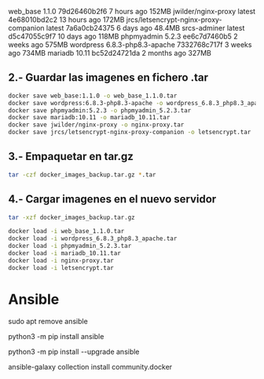 web_base                                 1.1.0                 79d26460b2f6   7 hours ago    152MB
jwilder/nginx-proxy                      latest                4e68010bd2c2   13 hours ago   172MB
jrcs/letsencrypt-nginx-proxy-companion   latest                7a6a0cb24375   6 days ago     48.4MB
srcs-adminer                             latest                d5c47055c9f7   10 days ago    118MB
phpmyadmin                               5.2.3                 ee6c7d7460b5   2 weeks ago    575MB
wordpress                                6.8.3-php8.3-apache   7332768c717f   3 weeks ago    734MB
mariadb                                  10.11                 bc52d24721da   2 months ago   327MB

## 2.- Guardar las imagenes en fichero .tar

```bash
docker save web_base:1.1.0 -o web_base_1.1.0.tar
docker save wordpress:6.8.3-php8.3-apache -o wordpress_6.8.3_php8.3_apache.tar
docker save phpmyadmin:5.2.3 -o phpmyadmin_5.2.3.tar
docker save mariadb:10.11 -o mariadb_10.11.tar
docker save jwilder/nginx-proxy -o nginx-proxy.tar
docker save jrcs/letsencrypt-nginx-proxy-companion -o letsencrypt.tar
```
## 3.- Empaquetar en tar.gz

```bash
tar -czf docker_images_backup.tar.gz *.tar
```

## 4.- Cargar imagenes en el nuevo servidor

```bash
tar -xzf docker_images_backup.tar.gz

docker load -i web_base_1.1.0.tar
docker load -i wordpress_6.8.3_php8.3_apache.tar
docker load -i phpmyadmin_5.2.3.tar
docker load -i mariadb_10.11.tar
docker load -i nginx-proxy.tar
docker load -i letsencrypt.tar
```

# Ansible

sudo apt remove ansible

python3 -m pip install ansible

python3 -m pip install --upgrade ansible

ansible-galaxy collection install community.docker


  